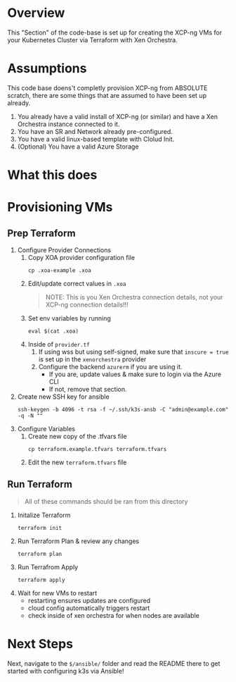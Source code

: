 # Overview

This "Section" of the code-base is set up for creating the XCP-ng VMs for your Kubernetes Cluster via Terraform with Xen Orchestra.

# Assumptions

This code base doens't completly provision XCP-ng from ABSOLUTE scratch, there are some things that are assumed to have been set up already.

1. You already have a valid install of XCP-ng (or similar) and have a Xen Orchestra instance connected to it.
1. You have an SR and Network already pre-configured.
1. You have a valid linux-based template with Clolud Init.
1. (Optional) You have a valid Azure Storage 

# What this does


# Provisioning VMs

## Prep Terraform

1. Configure Provider Connections
    1. Copy XOA provider configuration file
        ```
        cp .xoa-example .xoa
        ```
    1. Edit/update correct values in `.xoa`
        >NOTE: This is you Xen Orchestra connection details, not your XCP-ng connection details!!!
    1. Set env variables by running
        ```
        eval $(cat .xoa)
        ```
    1. Inside of `provider.tf`
        1. If using wss but using self-signed, make sure that `inscure = true` is set up in the `xenorchestra` provider
        1. Configure the backend `azurerm` if you are using it.
            - If you are, update values & make sure to login via the Azure CLI
            - If not, remove that section.
1. Create new SSH key for ansible
    ```
    ssh-keygen -b 4096 -t rsa -f ~/.ssh/k3s-ansb -C "admin@example.com" -q -N ""
    ```
1. Configure Variables
    1. Create new copy of the .tfvars file
        ```
        cp terraform.example.tfvars terraform.tfvars
        ```
    1. Edit the new `terraform.tfvars` file
## Run Terraform

>All of these commands should be ran from this directory

1. Initalize Terraform
    ```
    terraform init
    ```
1. Run Terraform Plan & review any changes
    ```
    terraform plan
    ```
1. Run Terrafrom Apply
    ```
    terraform apply
    ```
1. Wait for new VMs to restart
    - restarting ensures updates are configured
    - cloud config automatically triggers restart
    - check inside of xen orchestra for when nodes are available

# Next Steps

Next, navigate to the `$/ansible/` folder and read the README there to get started with configuring k3s via Ansible!
